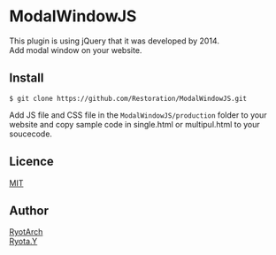 # ModalWindowJS
This plugin is using jQuery that it was developed by 2014.  
Add modal window on your website.  

## Install
```
$ git clone https://github.com/Restoration/ModalWindowJS.git
```

Add JS file and CSS file in the `ModalWindowJS/production` folder to your website and copy sample code in single.html or multipul.html to your soucecode.

## Licence
[MIT](https://github.com/Restoration/ModalWindowJS/blob/master/LICENSE.md)

## Author
[RyotArch](https://github.com/Restoration)  
[Ryota.Y](http://developer-ryota.com)  
